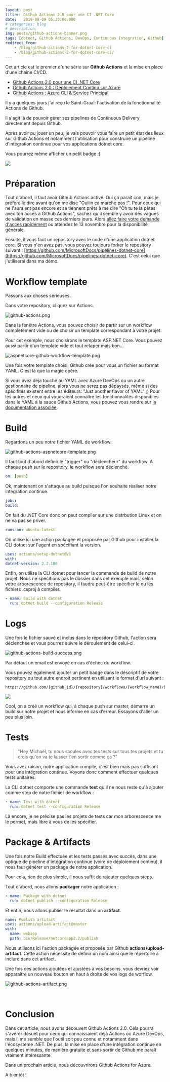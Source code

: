 ```yaml
---
layout: post
title:  Github Actions 2.0 pour une CI .NET Core
date:   2019-09-09 05:30:00.000
# categories: blog
# description: 
img: posts/github-actions-banner.png
tags: [dotnet, Github Actions, DevOps, Continuous Integration, Github]
redirect_from: 
    - /blog/github-actions-2-for-dotnet-core-ci
    - /blog/github-actions-2-for-dotnet-core-ci/
---
```


Cet article est le premier d'une s&eacute;rie sur **Github Actions** et la mise en place d'une cha&icirc;ne CI/CD.

* [Github Actions 2.0 pour une CI .NET Core](/2019/09/github-actions-2-for-dotnet-core-ci)
* [Github Actions 2.0 : Déploiement Continu sur Azure](/2019/10/github-actions-2-for-continuous-deployment-on-azure)
* [Github Actions : Azure CLI & Service Principal](/2020/01/github-actions-az-cli)

Il y a quelques jours j'ai re&ccedil;u le Saint-Graal: l'activation de la fonctionnalit&eacute; Actions de Github.

Il s'agit l&agrave; de pouvoir g&eacute;rer ses pipelines de Continuous Delivery directement depuis Github.

Apr&egrave;s avoir pu jouer un peu, je vais pouvoir vous faire un petit &eacute;tat des lieux sur Github Actions et notamment l'utilisation pour construire un pipeline d'int&eacute;gration continue pour vos applications dotnet core.

Vous pourrez m&ecirc;me afficher un petit badge ;)

![](https://github.com/michaelfery/pipelines-dotnet-core/workflows/ASP.NET%20Core%20CI-CD/badge.svg)

# Pr&eacute;paration

Tout d'abord, il faut avoir Github Actions activ&eacute;. Oui &ccedil;a para&icirc;t con, mais je pr&eacute;f&egrave;re le dire avant qu'on me dise "Ouiiin &ccedil;a marche pas !". Pour ceux qui ne l'auraient pas encore et se tiennent pr&ecirc;ts &agrave; me dire "Oh tu te la p&egrave;tes avec ton acc&egrave;s &agrave; Github Actions", sachez qu'il semble y avoir des vagues de validation en masse ces derniers jours. Alors [allez faire votre demande d'acc&egrave;s rapidement](https://github.com/features/actions)&nbsp;ou attendez le 13 novembre pour la disponibilit&eacute; g&eacute;n&eacute;rale.

Ensuite, il vous faut un repository avec le code d'une application dotnet core. Si vous n'en avez pas, vous pouvez toujours forker le repository suivant : [https://github.com/MicrosoftDocs/pipelines-dotnet-core](https://github.com/MicrosoftDocs/pipelines-dotnet-core). C'est celui que j'utiliserai dans ma d&eacute;mo.

# Workflow template

Passons aux choses s&eacute;rieuses.

Dans votre repository, cliquez sur Actions.

![github-actions.png](/assets/img/posts/github-actions_637034779851632865.png)

Dans la fen&ecirc;tre Actions, vous pouvez choisir de partir sur&nbsp;un workflow compl&egrave;tement vide ou de choisir un template correspondant &agrave; votre projet.

Pour cet exemple, nous choisirons le template ASP.NET Core. Vous pouvez aussi partir d'un template vide et tout retaper mais bon...

![aspnetcore-github-workflow-template.png](/assets/img/posts/aspnetcore-github-workflow-template_637034779853122445.png)

Une fois votre template choisi, Github cr&eacute;e pour vous un fichier au format YAML. C'est l&agrave; que la magie op&egrave;re.

Si vous avez d&eacute;ja touch&eacute; au YAML avec Azure DevOps ou un autre gestionnaire de pipeline, alors vous ne serez pas d&eacute;pays&eacute;s, m&ecirc;me si des sp&eacute;cifit&eacute;s existent entre les &eacute;diteurs: "Just another flavor of YAML" ;) Pour les autres et ceux qui voudraient conna&icirc;tre les fonctionnalit&eacute;s disponibles dans le YAML &agrave; la sauce Github Actions, vous pouvez vous rendre sur&nbsp;[la documentation associ&eacute;e](https://help.github.com/en/articles/workflow-syntax-for-github-actions#about-yaml-syntax-for-workflows).

# Build

Regardons un peu notre fichier YAML de workflow.

![github-actions-aspnetcore-template.png](/assets/img/posts/github-actions-aspnetcore-template_637035321061673205.png)

Il faut tout d'abord d&eacute;finir le "trigger" ou "d&eacute;clencheur" du workflow. A chaque push sur le repository, le workflow sera d&eacute;clench&eacute;.

```yml
on: [push]
```

Ok, maintenant on s'attaque au build puisque l'on souhaite r&eacute;aliser notre int&eacute;gration continue.

```yml
jobs:
build:
```

On fait du .NET Core donc on peut compiler sur une distrbution Linux et on ne va pas se priver.

```yml
runs-on: ubuntu-latest
```

On utilise ici une action packag&eacute;e et propos&eacute;e par Github pour installer la CLI dotnet sur l'agent en sp&eacute;cifiant la version.

```yml
uses: actions/setup-dotnet@v1
with:
dotnet-version: 2.2.108
```

Enfin, on utilise la CLI dotnet pour lancer la commande de build de notre projet. Nous ne sp&eacute;cifions pas le dossier dans cet exemple mais, selon votre arborescence de repository, il faudra peut-&ecirc;tre sp&eacute;cifier le ou les fichiers .csproj &agrave; compiler.

```yml
- name: Build with dotnet
  run: dotnet build --configuration Release
```

# Logs

Une fois le fichier sauv&eacute; et inclus dans le r&eacute;pository Github, l'action sera d&eacute;clench&eacute;e et vous pourrez suivre le d&eacute;roulement de celui-ci.

![github-actions-build-success.png](/assets/img/posts/github-actions-build-success_637035344507261652.png)

Par d&eacute;faut un email est envoy&eacute; en cas d'&eacute;chec du workflow.

Vous pouvez &eacute;galement ajouter un petit badge dans le d&eacute;scriptif de votre repository ou tout autre endroit pertinent en utilisant le format d'url suivant :

```
https://github.com/{github_id}/{repository}/workflows/{workflow_name}/badge.svg
```

![](https://github.com/michaelfery/pipelines-dotnet-core/workflows/ASP.NET%20Core%20CI-CD/badge.svg)

Cool, on a cr&eacute;&eacute; un workflow qui, &agrave; chaque push sur master, d&eacute;marre un build sur notre projet et nous informe en cas d'erreur. Essayons d'aller un peu plus loin.

# Tests

> "Hey Micha&euml;l, tu nous saoules avec tes tests sur tous tes projets et tu crois qu'on va te laisser t'en sortir comme &ccedil;a ?"

Vous avez raison, notre application compile, c'est bien mais pas suffisant pour une int&eacute;gration continue. Voyons donc comment effectuer quelques tests unitaires.

La CLI dotnet comporte une commande **test**&nbsp;qu'il ne nous reste qu'&agrave; ajouter comme step de notre fichier de workflow :

```yml
- name: Test with dotnet
  run: dotnet test --configuration Release
```

L&agrave; encore, je ne pr&eacute;cise pas les projets de tests car mon arborescence me le permet, mais libre &agrave; vous de les sp&eacute;cifier.

# <a id="package"></a>Package &amp; Artifacts

Une fois notre Build effectu&eacute;e et les tests pass&eacute;s avec succ&egrave;s, dans une optique de pipeline d'int&eacute;gration continue (voire de d&eacute;ploiement continu), il nous faut g&eacute;n&eacute;rer un package de notre application.

Pour cela, rien de plus simple, il nous suffit de rajouter quelques steps.

Tout d'abord, nous allons **packager** notre application :

```yml
- name: Package with dotnet
  run: dotnet publish --configuration Release
```

Et enfin, nous allons publier le r&eacute;sultat dans un **artifact**.

```yml
name: Publish artifact
uses: actions/upload-artifact@master
with:
  name: webapp
  path: bin/Release/netcoreapp2.2/publish
```

Nous utilisons ici l'action packag&eacute;e et propos&eacute;e par Github **actions/upload-artifact**. Cette action n&eacute;cessite de d&eacute;finir un nom ainsi que le r&eacute;pertoire &agrave; inclure dans cet artifact.

Une fois ces actions ajout&eacute;es et ajust&eacute;es &agrave; vos besoins, vous devriez voir appara&icirc;tre un nouveau bouton en haut &agrave; droite de vos logs de worflow.

![github-actions-artifact.png](/assets/img/posts/github-actions-artifact_637035344507674284.png)

&nbsp;

# Conclusion

Dans cet article, nous avons d&eacute;couvert Github Actions 2.0\. Cela pourra s'av&eacute;rer d&eacute;suet pour ceux qui connaissaient d&eacute;j&agrave; Actions ou Azure DevOps, mais il me semble que l'outil soit peu connu et notamment dans l'&eacute;cosyst&egrave;me .NET. De plus, la mise en place d'une int&eacute;gration continue en quelques minutes, de mani&egrave;re gratuite et sans sortir de Github me para&icirc;t vraiment int&eacute;ressante.

Dans un prochain article, nous d&eacute;couvrirons Github Actions for Azure.

A bient&ocirc;t !